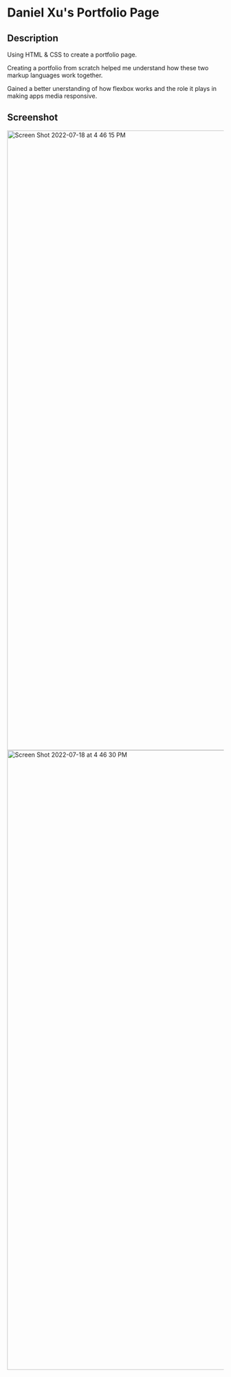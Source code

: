 # Daniel Xu's Portfolio Page

## Description

Using HTML & CSS to create a portfolio page.

Creating a portfolio from scratch helped me understand how these two markup languages work together.

Gained a better unerstanding of how flexbox works and the role it plays in making apps media responsive.

## Screenshot

<img width="1440" alt="Screen Shot 2022-07-18 at 4 46 15 PM" src="https://user-images.githubusercontent.com/97267318/179623467-3ce40728-bbc7-4296-8d20-a8993981f4a9.png">

<img width="1440" alt="Screen Shot 2022-07-18 at 4 46 30 PM" src="https://user-images.githubusercontent.com/97267318/179623488-6466ef55-59e1-4dab-9a9f-c289ec113de9.png">
